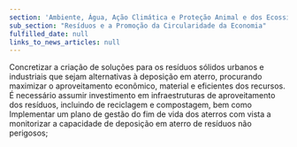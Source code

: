 ```yaml
---
section: 'Ambiente, Água, Ação Climática e Proteção Animal e dos Ecossistemas'
sub_section: "Resíduos e a Promoção da Circularidade da Economia"
fulfilled_date: null
links_to_news_articles: null
---
```


Concretizar a criação de soluções para os resíduos sólidos urbanos e industriais que sejam alternativas à deposição em aterro, procurando maximizar o aproveitamento econômico, material e eficientes dos recursos. É necessário assumir investimento em infraestruturas de aproveitamento dos resíduos, incluindo de reciclagem e compostagem, bem como Implementar um plano de gestão do fim de vida dos aterros com vista a monitorizar a capacidade de deposição em aterro de resíduos não perigosos;